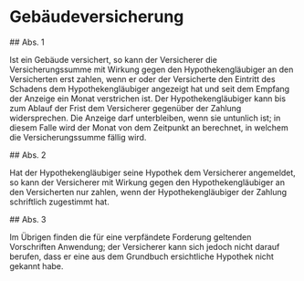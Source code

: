 # Gebäudeversicherung



\#\# Abs. 1

 Ist ein Gebäude versichert, so kann der Versicherer die Versicherungssumme mit Wirkung gegen den Hypothekengläubiger an den Versicherten erst zahlen, wenn er oder der Versicherte den Eintritt des Schadens dem Hypothekengläubiger angezeigt hat und seit dem Empfang der Anzeige ein Monat verstrichen ist. Der Hypothekengläubiger kann bis zum Ablauf der Frist dem Versicherer gegenüber der Zahlung widersprechen. Die Anzeige darf unterbleiben, wenn sie untunlich ist; in diesem Falle wird der Monat von dem Zeitpunkt an berechnet, in welchem die Versicherungssumme fällig wird.

\#\# Abs. 2

 Hat der Hypothekengläubiger seine Hypothek dem Versicherer angemeldet, so kann der Versicherer mit Wirkung gegen den Hypothekengläubiger an den Versicherten nur zahlen, wenn der Hypothekengläubiger der Zahlung schriftlich zugestimmt hat.

\#\# Abs. 3

 Im Übrigen finden die für eine verpfändete Forderung geltenden Vorschriften Anwendung; der Versicherer kann sich jedoch nicht darauf berufen, dass er eine aus dem Grundbuch ersichtliche Hypothek nicht gekannt habe. 

